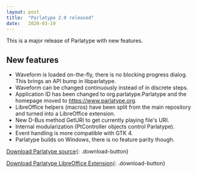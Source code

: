 ```yaml
---
layout: post
title:  "Parlatype 2.0 released"
date:   2020-03-19
---
```


This is a major release of Parlatype with new features.

## New features
* Waveform is loaded on-the-fly, there is no blocking progress dialog.
  This brings an API bump in libparlatype.
* Waveform can be changed continuously instead of in discrete steps.
* Application ID has been changed to org.parlatype.Parlatype and the
  homepage moved to https://www.parlatype.org.
* LibreOffice helpers (macros) have been split from the main repository
  and turned into a LibreOffice extension.
* New D-Bus method GetURI to get currently playing file's URI.
* Internal modularization (PtController objects control Parlatype).
* Event handling is more compatible with GTK 4.
* Parlatype builds on Windows, there is no feature parity though.


[Download Parlatype source](https://github.com/gkarsay/parlatype/releases/tag/v2.0){: .download-button}

[Download Parlatype LibreOffice Extension](https://github.com/gkarsay/parlatype-libreoffice-extension/releases/tag/v2.0){: .download-button}
